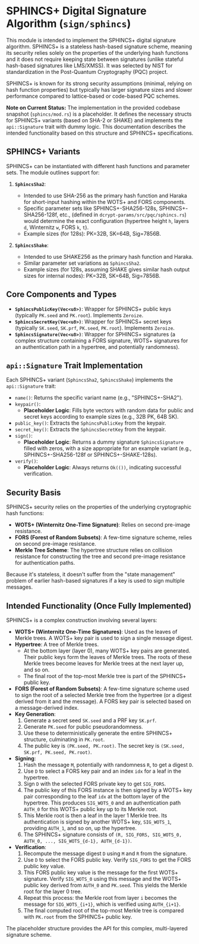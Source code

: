# SPHINCS+ Digital Signature Algorithm (`sign/sphincs`)

This module is intended to implement the SPHINCS+ digital signature algorithm. SPHINCS+ is a stateless hash-based signature scheme, meaning its security relies solely on the properties of the underlying hash functions and it does not require keeping state between signatures (unlike stateful hash-based signatures like LMS/XMSS). It was selected by NIST for standardization in the Post-Quantum Cryptography (PQC) project.

SPHINCS+ is known for its strong security assumptions (minimal, relying on hash function properties) but typically has larger signature sizes and slower performance compared to lattice-based or code-based PQC schemes.

**Note on Current Status:** The implementation in the provided codebase snapshot (`sphincs/mod.rs`) is a placeholder. It defines the necessary structs for SPHINCS+ variants (based on SHA-2 or SHAKE) and implements the `api::Signature` trait with dummy logic. This documentation describes the intended functionality based on this structure and SPHINCS+ specifications.

## SPHINCS+ Variants

SPHINCS+ can be instantiated with different hash functions and parameter sets. The module outlines support for:

1.  **`SphincsSha2`**:
    *   Intended to use SHA-256 as the primary hash function and Haraka for short-input hashing within the WOTS+ and FORS components.
    *   Specific parameter sets like SPHINCS+-SHA256-128s, SPHINCS+-SHA256-128f, etc., (defined in `dcrypt-params/src/pqc/sphincs.rs`) would determine the exact configuration (hypertree height `h`, layers `d`, Winternitz `w`, FORS `k`, `t`).
    *   Example sizes (for 128s): PK=32B, SK=64B, Sig=7856B.

2.  **`SphincsShake`**:
    *   Intended to use SHAKE256 as the primary hash function and Haraka.
    *   Similar parameter set variations as `SphincsSha2`.
    *   Example sizes (for 128s, assuming SHAKE gives similar hash output sizes for internal nodes): PK=32B, SK=64B, Sig=7856B.

## Core Components and Types

-   **`SphincsPublicKey(Vec<u8>)`**: Wrapper for SPHINCS+ public keys (typically `PK.seed` and `PK.root`). Implements `Zeroize`.
-   **`SphincsSecretKey(Vec<u8>)`**: Wrapper for SPHINCS+ secret keys (typically `SK.seed`, `SK.prf`, `PK.seed`, `PK.root`). Implements `Zeroize`.
-   **`SphincsSignature(Vec<u8>)`**: Wrapper for SPHINCS+ signatures (a complex structure containing a FORS signature, WOTS+ signatures for an authentication path in a hypertree, and potentially randomness).

## `api::Signature` Trait Implementation

Each SPHINCS+ variant (`SphincsSha2`, `SphincsShake`) implements the `api::Signature` trait:

-   `name()`: Returns the specific variant name (e.g., "SPHINCS+-SHA2").
-   `keypair()`:
    *   **Placeholder Logic**: Fills byte vectors with random data for public and secret keys according to example sizes (e.g., 32B PK, 64B SK).
-   `public_key()`: Extracts the `SphincsPublicKey` from the keypair.
-   `secret_key()`: Extracts the `SphincsSecretKey` from the keypair.
-   `sign()`:
    *   **Placeholder Logic**: Returns a dummy signature `SphincsSignature` filled with zeros, with a size appropriate for an example variant (e.g., SPHINCS+-SHA256-128f or SPHINCS+-SHAKE-128s).
-   `verify()`:
    *   **Placeholder Logic**: Always returns `Ok(())`, indicating successful verification.

## Security Basis

SPHINCS+ security relies on the properties of the underlying cryptographic hash functions:
-   **WOTS+ (Winternitz One-Time Signature)**: Relies on second pre-image resistance.
-   **FORS (Forest of Random Subsets)**: A few-time signature scheme, relies on second pre-image resistance.
-   **Merkle Tree Scheme**: The hypertree structure relies on collision resistance for constructing the tree and second pre-image resistance for authentication paths.

Because it's stateless, it doesn't suffer from the "state management" problem of earlier hash-based signatures if a key is used to sign multiple messages.

## Intended Functionality (Once Fully Implemented)

SPHINCS+ is a complex construction involving several layers:

-   **WOTS+ (Winternitz One-Time Signatures)**: Used as the leaves of Merkle trees. A WOTS+ key pair is used to sign a single message digest.
-   **Hypertree**: A tree of Merkle trees.
    -   At the bottom layer (layer 0), many WOTS+ key pairs are generated. Their public keys form the leaves of Merkle trees. The roots of these Merkle trees become leaves for Merkle trees at the next layer up, and so on.
    -   The final root of the top-most Merkle tree is part of the SPHINCS+ public key.
-   **FORS (Forest of Random Subsets)**: A few-time signature scheme used to sign the root of a selected Merkle tree from the hypertree (or a digest derived from it and the message). A FORS key pair is selected based on a message-derived index.
-   **Key Generation**:
    1.  Generate a secret seed `SK.seed` and a PRF key `SK.prf`.
    2.  Generate `PK.seed` for public pseudorandomness.
    3.  Use these to deterministically generate the entire SPHINCS+ structure, culminating in `PK.root`.
    4.  The public key is `(PK.seed, PK.root)`. The secret key is `(SK.seed, SK.prf, PK.seed, PK.root)`.
-   **Signing**:
    1.  Hash the message `M`, potentially with randomness `R`, to get a digest `D`.
    2.  Use `D` to select a FORS key pair and an index `idx` for a leaf in the hypertree.
    3.  Sign `D` with the selected FORS private key to get `SIG_FORS`.
    4.  The public key of this FORS instance is then signed by a WOTS+ key pair corresponding to the leaf `idx` at the bottom layer of the hypertree. This produces `SIG_WOTS_0` and an authentication path `AUTH_0` for this WOTS+ public key up to its Merkle root.
    5.  This Merkle root is then a leaf in the layer 1 Merkle tree. Its authentication is signed by another WOTS+ key, `SIG_WOTS_1`, providing `AUTH_1`, and so on, up the hypertree.
    6.  The SPHINCS+ signature consists of `(R, SIG_FORS, SIG_WOTS_0, AUTH_0, ..., SIG_WOTS_{d-1}, AUTH_{d-1})`.
-   **Verification**:
    1.  Recompute the message digest `D` using `M` and `R` from the signature.
    2.  Use `D` to select the FORS public key. Verify `SIG_FORS` to get the FORS public key value.
    3.  This FORS public key value is the message for the first WOTS+ signature. Verify `SIG_WOTS_0` using this message and the WOTS+ public key derived from `AUTH_0` and `PK.seed`. This yields the Merkle root for the layer 0 tree.
    4.  Repeat this process: the Merkle root from layer `i` becomes the message for `SIG_WOTS_{i+1}`, which is verified using `AUTH_{i+1}`.
    5.  The final computed root of the top-most Merkle tree is compared with `PK.root` from the SPHINCS+ public key.

The placeholder structure provides the API for this complex, multi-layered signature scheme.
